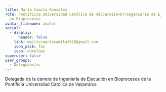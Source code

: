 ```yaml
---
title: María Camila Gonzalez
role: Pontificia Universidad Católica de Valparaíso<br>Ingeniería de Ejecución
  en Bioprocesos
avatar_filename: avatar
social:
  - display:
      header: false
    link: mailto:maríacamila3019@gmail.com
    icon_pack: fas
    icon: envelope
superuser: false
user_groups:
  - Delegados/as
---
```

Delegada de la carrera de Ingeniería de Ejecución en Bioprocesos de la Pontificia Universidad Católica de Valparaíso.